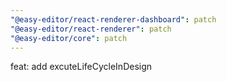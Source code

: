```yaml
---
"@easy-editor/react-renderer-dashboard": patch
"@easy-editor/react-renderer": patch
"@easy-editor/core": patch
---
```


feat: add excuteLifeCycleInDesign

